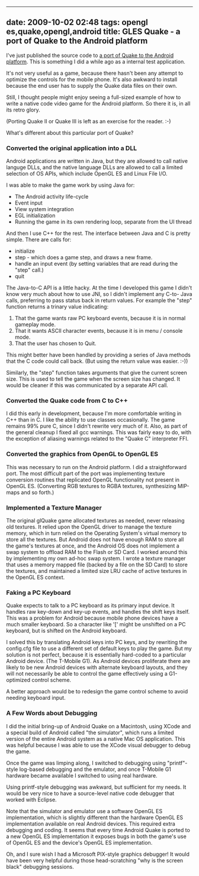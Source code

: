 
---
date: 2009-10-02 02:48
tags: opengl es,quake,opengl,android
title: GLES Quake - a port of Quake to the Android platform
---

I've just published the source code to
[a port of Quake to the Android platform](http://code.google.com/p/glesquake).
This is something I did a while ago as a internal test application.

It's not very useful as a game, because there hasn't been any attempt to
optimize the controls for the mobile phone. It's also awkward to install
because the end user has to supply the Quake data files on their own.

Still, I thought people might enjoy seeing a full-sized example of how to
write a native code video game for the Android platform. So there it is, in
all its retro glory.

(Porting Quake II or Quake III is left as an exercise for the reader. :-)

What's different about this particular port of Quake?

### Converted the original application into a DLL

Android applications are written in Java, but they are
allowed to call native languge DLLs, and the native language DLLs are allowed
to call a limited selection of OS APIs, which include OpenGL ES and Linux File
I/O.

I was able to make the game work by using Java for:

* The Android activity life-cycle
* Event input
* View system integration
* EGL initialization
* Running the game in its own rendering loop, separate from the UI thread

And then I use C++ for the rest. The interface between Java and C is pretty
simple. There are calls for:

* initialize
* step - which does a game step, and draws a new frame.
* handle an input event (by setting variables that are read during the "step" call.)
* quit

The Java-to-C API is a little hacky. At the time I developed this game I
didn't know very much about how to use JNI, so I didn't implement any C-to-
Java calls, preferring to pass status back in return values. For example the
"step" function returns a trinary value indicating:

1. That the game wants raw PC keyboard events, because it is in normal gameplay mode.
2. That it wants ASCII character events, because it is in menu / console mode.
3. That the user has chosen to Quit.

This might better have been handled by providing a series of Java methods that
the C code could call back. (But using the return value was easier. :-))

Similarly, the "step" function takes arguments that give the current screen
size. This is used to tell the game when the screen size has changed. It would
be cleaner if this was communicated by a separate API call.

### Converted the Quake code from C to C++

I did this early in development, because I'm more
comfortable writing in C++ than in C. I like the ability to use classes
occasionally. The game remains 99% pure C, since I didn't rewrite very much of
it. Also, as part of the general cleanup I fixed all gcc warnings. This was
fairly easy to do, with the exception of aliasing warnings related to the
"Quake C" interpreter FFI.

### Converted the graphics from OpenGL to OpenGL ES

This was necessary to run on the Android platform. I did a straightforward
port. The most difficult part of the port was implementing texture conversion
routines that replicated OpenGL functionality not present in OpenGL ES.
(Converting RGB textures to RGBA textures, synthesizing MIP-maps and so
forth.)

### Implemented a Texture Manager

The original glQuake game allocated
textures as needed, never releasing old textures. It relied upon the OpenGL
driver to manage the texture memory, which in turn relied on the Operating
System's virtual memory to store all the textures. But Android does not have
enough RAM to store all the game's textures at once, and the Android OS does
not implement a swap system to offload RAM to the Flash or SD Card. I worked
around this by implementing my own ad-hoc swap system. I wrote a texture
manager that uses a memory mapped file (backed by a file on the SD Card) to
store the textures, and maintained a limited size LRU cache of active textures
in the OpenGL ES context.

### Faking a PC Keyboard

Quake expects to talk to a PC keyboard as its primary
input device. It handles raw key-down and key-up events, and handles the shift
keys itself. This was a problem for Android because mobile phone devices have
a much smaller keyboard. So a character like '[' might be unshifted on a PC
keyboard, but is shifted on the Android keyboard.

I solved this by translating
Android keys into PC keys, and by rewriting the config.cfg file to use a
different set of default keys to play the game. But my solution is not
perfect, because it is essentially hard-coded to a particular Android device.
(The T-Mobile G1). As Android devices proliferate there are likely to be new
Android devices with alternate keyboard layouts, and they will not necessarily
be able to control the game effectively using a G1-optimized control scheme.

A better approach would be to redesign the game control scheme to avoid needing
keyboard input.

### A Few Words about Debugging

I did the initial bring-up of
Android Quake on a Macintosh, using XCode and a special build of Android
called "the simulator", which runs a limited version of the entire Android
system as a native Mac OS application. This was helpful because I was able to
use the XCode visual debugger to debug the game.

Once the game was limping
along, I switched to debugging using "printf"-style log-based debugging and
the emulator, and once T-Mobile G1 hardware became available I switched to
using real hardware.

Using printf-style debugging was awkward, but sufficient
for my needs. It would be very nice to have a source-level native code
debugger that worked with Eclipse.

Note that the simulator and emulator use a
software OpenGL ES implementation, which is slightly different than the
hardware OpenGL ES implementation available on real Android devices. This
required extra debugging and coding. It seems that every time Android Quake is
ported to a new OpenGL ES implementation it exposes bugs in both the game's
use of OpenGL ES and the device's OpenGL ES implementation.

Oh, and I sure
wish I had a Microsoft PIX-style graphics debugger! It would have been very
helpful during those head-scratching "why is the screen black" debugging
sessions.
